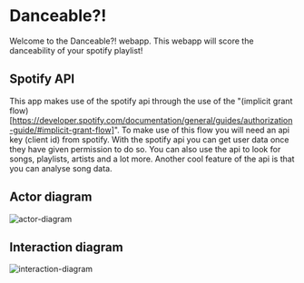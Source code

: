 # Danceable?!

Welcome to the Danceable?! webapp. This webapp will score the danceability of your spotify playlist!

## Spotify API

This app makes use of the spotify api through the use of the "(implicit grant flow)[https://developer.spotify.com/documentation/general/guides/authorization-guide/#implicit-grant-flow]". To make use of this flow you will need an api key (client id) from spotify. With the spotify api you can get user data once they have given permission to do so. You can also use the api to look for songs, playlists, artists and a lot more. Another cool feature of the api is that you can analyse song data. 

## Actor diagram

![actor-diagram](https://user-images.githubusercontent.com/33430669/107672487-3df00880-6c95-11eb-85a3-4e4e09c38ff5.jpg)

## Interaction diagram

![interaction-diagram](https://user-images.githubusercontent.com/33430669/107672575-5829e680-6c95-11eb-9870-c726127fdc7e.jpg)
